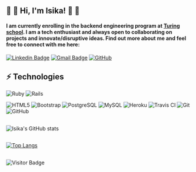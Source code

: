 ## 👋 👋 Hi, I'm Isika! 👋 👋

#### I am currently enrolling in the backend engineering program at [Turing school](https://turing.edu/).  I am a tech enthusiast and always open to collaborating on projects and innovate/disruptive ideas.  Find out more about me and feel free to connect with me here:

[![Linkedin Badge](https://img.shields.io/badge/-isika-blue?style=flat-square&logo=Linkedin&logoColor=white&link=https://www.linkedin.com/in/anirudhemmadi/)](https://www.linkedin.com/in/isika/)
[![Gmail Badge](https://img.shields.io/badge/-isika.powers@gmail.com-c14438?style=flat-square&logo=Gmail&logoColor=white&link=mailto:kanna6501@gmail.com)](mailto:isika.powers@gmail.com)
<a href="https://github.com/isikapowers" target="_blank"><img alt="GitHub" src="https://img.shields.io/badge/-@isikapowers-181717?style=flat-square&logo=GitHub&logoColor=white"></a>

## ⚡ Technologies

![Ruby](https://img.shields.io/badge/ruby-%23CC342D.svg?style=for-the-badge&logo=ruby&logoColor=white)
![Rails](https://img.shields.io/badge/rails-%23CC0000.svg?style=for-the-badge&logo=ruby-on-rails&logoColor=white)
<!-- ![Python](https://img.shields.io/badge/python-3670A0?style=for-the-badge&logo=python&logoColor=ffdd54) -->
![HTML5](https://img.shields.io/badge/-HTML5-E34F26?style=flat-square&logo=html5&logoColor=white)
![Bootstrap](https://img.shields.io/badge/-Bootstrap-563D7C?style=flat-square&logo=bootstrap)
![PostgreSQL](https://img.shields.io/badge/-PostgreSQL-336791?style=flat-square&logo=postgresql)
![MySQL](https://img.shields.io/badge/-MySQL-black?style=flat-square&logo=mysql)
![Heroku](https://img.shields.io/badge/-Heroku-430098?style=flat-square&logo=heroku)
![Travis CI](https://camo.githubusercontent.com/14caeafb23e1ae6bc0cea913a2c39d895ec4eb64c885ba86daffd001c42fab1a/68747470733a2f2f696d672e736869656c64732e696f2f62616467652f7472617669732d2d63692d3731313943322e7376673f267374796c653d666f722d7468652d6261646765266c6f676f3d747261766973266c6f676f436f6c6f723d7768697465)
![Git](https://img.shields.io/badge/-Git-black?style=flat-square&logo=git)
![GitHub](https://img.shields.io/badge/-GitHub-181717?style=flat-square&logo=github)

##
![Isika's GitHub stats](https://github-readme-stats.vercel.app/api?username=isikapowers&show_icons=true&theme=nightowl)

##
[![Top Langs](https://github-readme-stats.vercel.app/api/top-langs/?username=isikapowers&layout=compact&theme=nightowl)](https://github.com/isikapowers/github-readme-stats)
  
##
![Visitor Badge](https://visitor-badge.laobi.icu/badge?page_id=isikapowers)

